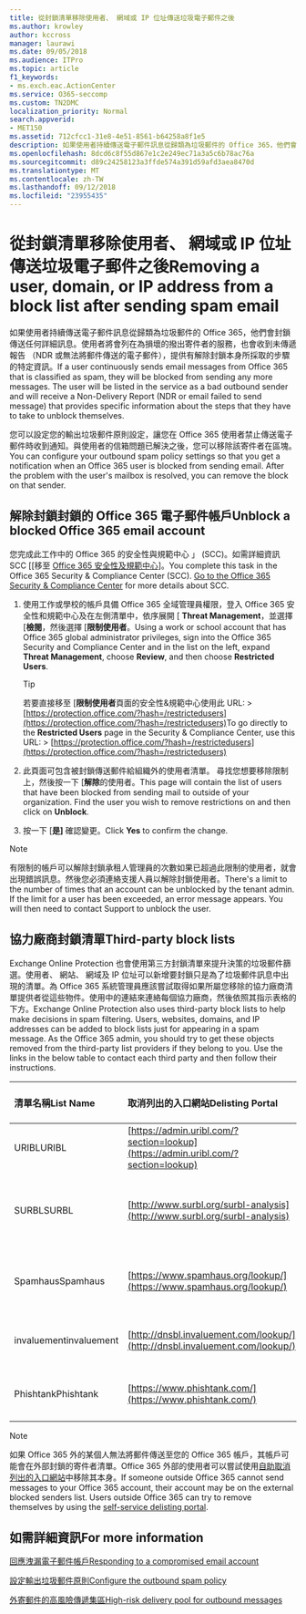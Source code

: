 ```yaml
---
title: 從封鎖清單移除使用者、 網域或 IP 位址傳送垃圾電子郵件之後
ms.author: krowley
author: kccross
manager: laurawi
ms.date: 09/05/2018
ms.audience: ITPro
ms.topic: article
f1_keywords:
- ms.exch.eac.ActionCenter
ms.service: O365-seccomp
ms.custom: TN2DMC
localization_priority: Normal
search.appverid:
- MET150
ms.assetid: 712cfcc1-31e8-4e51-8561-b64258a8f1e5
description: 如果使用者持續傳送電子郵件訊息從歸類為垃圾郵件的 Office 365，他們會封鎖傳送任何詳細訊息。
ms.openlocfilehash: 8dcd6c8f55d867e1c2e249ec71a3a5c6b78ac76a
ms.sourcegitcommit: d89c24258123a3ffde574a391d59afd3aea8470d
ms.translationtype: MT
ms.contentlocale: zh-TW
ms.lasthandoff: 09/12/2018
ms.locfileid: "23955435"
---
```

# <a name="removing-a-user-domain-or-ip-address-from-a-block-list-after-sending-spam-email"></a><span data-ttu-id="3f95d-103">從封鎖清單移除使用者、 網域或 IP 位址傳送垃圾電子郵件之後</span><span class="sxs-lookup"><span data-stu-id="3f95d-103">Removing a user, domain, or IP address from a block list after sending spam email</span></span>

<span data-ttu-id="3f95d-p101">如果使用者持續傳送電子郵件訊息從歸類為垃圾郵件的 Office 365，他們會封鎖傳送任何詳細訊息。使用者將會列在為損壞的撥出寄件者的服務，也會收到未傳遞報告 （NDR 或無法將郵件傳送的電子郵件），提供有解除封鎖本身所採取的步驟的特定資訊。</span><span class="sxs-lookup"><span data-stu-id="3f95d-p101">If a user continuously sends email messages from Office 365 that is classified as spam, they will be blocked from sending any more messages. The user will be listed in the service as a bad outbound sender and will receive a Non-Delivery Report (NDR or email failed to send message) that provides specific information about the steps that they have to take to unblock themselves.</span></span>

<span data-ttu-id="3f95d-p102">您可以設定您的輸出垃圾郵件原則設定，讓您在 Office 365 使用者禁止傳送電子郵件時收到通知。與使用者的信箱問題已解決之後，您可以移除該寄件者在區塊。</span><span class="sxs-lookup"><span data-stu-id="3f95d-p102">You can configure your outbound spam policy settings so that you get a notification when an Office 365 user is blocked from sending email. After the problem with the user's mailbox is resolved, you can remove the block on that sender.</span></span>
  
## <a name="unblock-a-blocked-office-365-email-account"></a><span data-ttu-id="3f95d-108">解除封鎖封鎖的 Office 365 電子郵件帳戶</span><span class="sxs-lookup"><span data-stu-id="3f95d-108">Unblock a blocked Office 365 email account</span></span>

<span data-ttu-id="3f95d-p103">您完成此工作中的 Office 365 的安全性與規範中心 」 (SCC)。如需詳細資訊 SCC [[移至 [Office 365 安全性及規範中心](go-to-the-securitycompliance-center.md)]。</span><span class="sxs-lookup"><span data-stu-id="3f95d-p103">You complete this task in the Office 365 Security & Compliance Center (SCC). [Go to the Office 365 Security & Compliance Center](go-to-the-securitycompliance-center.md) for more details about SCC.</span></span>

1. <span data-ttu-id="3f95d-111">使用工作或學校的帳戶具備 Office 365 全域管理員權限，登入 Office 365 安全性和規範中心及在左側清單中，依序展開 [ **Threat Management**，並選擇 [**檢閱**，然後選擇 [**限制使用者**。</span><span class="sxs-lookup"><span data-stu-id="3f95d-111">Using a work or school account that has Office 365 global administrator privileges, sign into the Office 365 Security and Compliance Center and in the list on the left, expand **Threat Management**, choose **Review**, and then choose **Restricted Users**.</span></span>
    
    > [!TIP]
    > <span data-ttu-id="3f95d-112">若要直接移至 [**限制使用者**頁面的安全性&amp;規範中心使用此 URL: >[https://protection.office.com/?hash=/restrictedusers](https://protection.office.com/?hash=/restrictedusers)</span><span class="sxs-lookup"><span data-stu-id="3f95d-112">To go directly to the **Restricted Users** page in the Security &amp; Compliance Center, use this URL: > [https://protection.office.com/?hash=/restrictedusers](https://protection.office.com/?hash=/restrictedusers)</span></span>

2. <span data-ttu-id="3f95d-p104">此頁面可包含被封鎖傳送郵件給組織外的使用者清單。 尋找您想要移除限制上，然後按一下 [**解除**的使用者。</span><span class="sxs-lookup"><span data-stu-id="3f95d-p104">This page will contain the list of users that have been blocked from sending mail to outside of your organization.  Find the user you wish to remove restrictions on and then click on **Unblock**.</span></span>

3. <span data-ttu-id="3f95d-115">按一下 [**是]** 確認變更。</span><span class="sxs-lookup"><span data-stu-id="3f95d-115">Click **Yes** to confirm the change.</span></span> 
    
> [!NOTE]
> <span data-ttu-id="3f95d-p105">有限制的帳戶可以解除封鎖承租人管理員的次數如果已超過此限制的使用者，就會出現錯誤訊息。然後您必須連絡支援人員以解除封鎖使用者。</span><span class="sxs-lookup"><span data-stu-id="3f95d-p105">There's a limit to the number of times that an account can be unblocked by the tenant admin. If the limit for a user has been exceeded, an error message appears. You will then need to contact Support to unblock the user.</span></span>
  
## <a name="third-party-block-lists"></a><span data-ttu-id="3f95d-118">協力廠商封鎖清單</span><span class="sxs-lookup"><span data-stu-id="3f95d-118">Third-party block lists</span></span>

<span data-ttu-id="3f95d-p106">Exchange Online Protection 也會使用第三方封鎖清單來提升決策的垃圾郵件篩選。使用者、 網站、 網域及 IP 位址可以新增要封鎖只是為了垃圾郵件訊息中出現的清單。為 Office 365 系統管理員應該嘗試取得如果所屬您移除的協力廠商清單提供者從這些物件。使用中的連結來連絡每個協力廠商，然後依照其指示表格的下方。</span><span class="sxs-lookup"><span data-stu-id="3f95d-p106">Exchange Online Protection also uses third-party block lists to help make decisions in spam filtering. Users, websites, domains, and IP addresses can be added to block lists just for appearing in a spam message. As the Office 365 admin, you should try to get these objects removed from the third-party list providers if they belong to you. Use the links in the below table to contact each third party and then follow their instructions.</span></span>

|<span data-ttu-id="3f95d-123">**清單名稱**</span><span class="sxs-lookup"><span data-stu-id="3f95d-123">**List Name**</span></span>|<span data-ttu-id="3f95d-124">**取消列出的入口網站**</span><span class="sxs-lookup"><span data-stu-id="3f95d-124">**Delisting Portal**</span></span>|<span data-ttu-id="3f95d-125">**相關資訊**</span><span class="sxs-lookup"><span data-stu-id="3f95d-125">**For more information**</span></span>|
|:-----|:-----|:-----|
|<span data-ttu-id="3f95d-126">URIBL</span><span class="sxs-lookup"><span data-stu-id="3f95d-126">URIBL</span></span>  <br/> |[https://admin.uribl.com/?section=lookup](https://admin.uribl.com/?section=lookup) <br/> |[<span data-ttu-id="3f95d-127">URIBL 網站</span><span class="sxs-lookup"><span data-stu-id="3f95d-127">URIBL website </span></span>](https://uribl.com/) <br/> |
|<span data-ttu-id="3f95d-128">SURBL</span><span class="sxs-lookup"><span data-stu-id="3f95d-128">SURBL</span></span>  <br/> |[http://www.surbl.org/surbl-analysis](http://www.surbl.org/surbl-analysis) <br/> |[<span data-ttu-id="3f95d-129">SURBL URI 信譽資料簡介</span><span class="sxs-lookup"><span data-stu-id="3f95d-129">Introducing SURBL URI reputation data</span></span>](http://www.surbl.org/) <br/> |
|<span data-ttu-id="3f95d-130">Spamhaus</span><span class="sxs-lookup"><span data-stu-id="3f95d-130">Spamhaus</span></span>  <br/> |[https://www.spamhaus.org/lookup/](https://www.spamhaus.org/lookup/) <br/> |[<span data-ttu-id="3f95d-131">了解 DNSBL 篩選</span><span class="sxs-lookup"><span data-stu-id="3f95d-131">Understanding DNSBL Filtering</span></span>](https://www.spamhaus.org/whitepapers/dnsbl_function/) <br/> |
|<span data-ttu-id="3f95d-132">invaluement</span><span class="sxs-lookup"><span data-stu-id="3f95d-132">invaluement</span></span>  <br/> |[http://dnsbl.invaluement.com/lookup/](http://dnsbl.invaluement.com/lookup/) <br/> |[<span data-ttu-id="3f95d-133">invaluement 反垃圾郵件清單</span><span class="sxs-lookup"><span data-stu-id="3f95d-133">invaluement anti-spam list</span></span>](http://dnsbl.invaluement.com/) <br/> |
|<span data-ttu-id="3f95d-134">Phishtank</span><span class="sxs-lookup"><span data-stu-id="3f95d-134">Phishtank</span></span>  <br/> |[https://www.phishtank.com/](https://www.phishtank.com/) <br/> |[<span data-ttu-id="3f95d-135">PhishTank 常見問題集</span><span class="sxs-lookup"><span data-stu-id="3f95d-135">PhishTank FAQ</span></span>](https://www.phishtank.com/faq.php) <br/> |

> [!NOTE]
> <span data-ttu-id="3f95d-p107">如果 Office 365 外的某個人無法將郵件傳送至您的 Office 365 帳戶，其帳戶可能會在外部封鎖的寄件者清單。Office 365 外部的使用者可以嘗試使用[自助取消列出的入口網站](https://docs.microsoft.com/en-us/office365/SecurityCompliance/use-the-delist-portal-to-remove-yourself-from-the-office-365-blocked-senders-lis)中移除其本身。</span><span class="sxs-lookup"><span data-stu-id="3f95d-p107">If someone outside Office 365 cannot send messages to your Office 365 account, their account may be on the external blocked senders list. Users outside Office 365 can try to remove themselves by using the [self-service delisting portal](https://docs.microsoft.com/en-us/office365/SecurityCompliance/use-the-delist-portal-to-remove-yourself-from-the-office-365-blocked-senders-lis).</span></span> 

## <a name="for-more-information"></a><span data-ttu-id="3f95d-138">如需詳細資訊</span><span class="sxs-lookup"><span data-stu-id="3f95d-138">For more information</span></span>

[<span data-ttu-id="3f95d-139">回應洩漏電子郵件帳戶</span><span class="sxs-lookup"><span data-stu-id="3f95d-139">Responding to a compromised email account</span></span>](responding-to-a-compromised-email-account.md)

[<span data-ttu-id="3f95d-140">設定輸出垃圾郵件原則</span><span class="sxs-lookup"><span data-stu-id="3f95d-140">Configure the outbound spam policy</span></span>](configure-the-outbound-spam-policy.md)
  
[<span data-ttu-id="3f95d-141">外寄郵件的高風險傳遞集區</span><span class="sxs-lookup"><span data-stu-id="3f95d-141">High-risk delivery pool for outbound messages</span></span>](high-risk-delivery-pool-for-outbound-messages.md)

  

  

